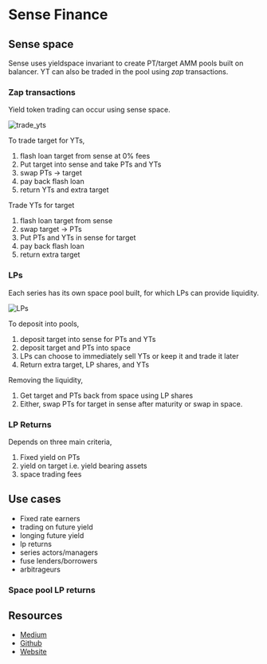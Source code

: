 # Sense Finance

## Sense space

Sense uses yieldspace invariant to create PT/target AMM pools built on balancer. YT can also be traded in the pool using *zap* transactions.

### Zap transactions

Yield token trading can occur using sense space.

![trade_yts](../assets/target_trading.png)

To trade target for YTs,

1. flash loan target from sense at 0% fees
2. Put target into sense and take PTs and YTs
3. swap PTs -> target
4. pay back flash loan
5. return YTs and extra target

Trade YTs for target

1. flash loan target from sense
2. swap target -> PTs
3. Put PTs and YTs in sense for target
4. pay back flash loan
5. return extra target

### LPs

Each series has its own space pool built, for which LPs can provide liquidity.

![LPs](../assets/space_lps.png)

To deposit into pools,

1. deposit target into sense for PTs and YTs
2. deposit target and PTs into space
3. LPs can choose to immediately sell YTs or keep it and trade it later
4. Return extra target, LP shares, and YTs

Removing the liquidity,

1. Get target and PTs back from space using LP shares
2. Either, swap PTs for target in sense after maturity or swap in space.

### LP Returns

Depends on three main criteria,

1. Fixed yield on PTs
2. yield on target i.e. yield bearing assets
3. space trading fees


## Use cases

- Fixed rate earners
- trading on future yield
- longing future yield
- lp returns
- series actors/managers
- fuse lenders/borrowers
- arbitrageurs

### Space pool LP returns



## Resources

- [Medium](https://medium.com/sensefinance)
- [Github](https://github.com/sense-finance)
- [Website](https://sense.finance)